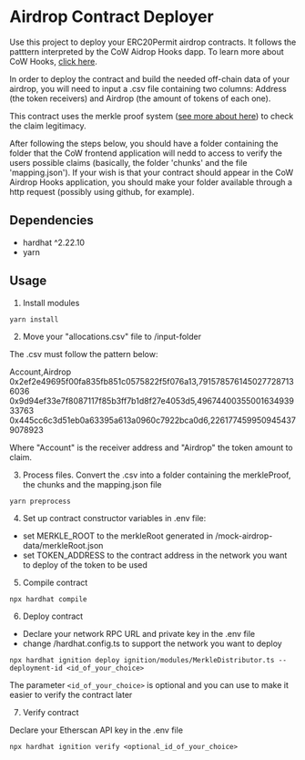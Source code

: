 # Airdrop Contract Deployer

Use this project to deploy your ERC20Permit airdrop contracts. It follows the patttern interpreted by the CoW Aidrop Hooks dapp. To learn more about CoW Hooks, [click here](https://cow.fi/learn/cow-hooks-you-are-in-control).

In order to deploy the contract and build the needed off-chain data of your airdrop, you will need to input a .csv file containing two columns: Address (the token receivers) and Airdrop (the amount of tokens of each one).

This contract uses the merkle proof system ([see more about here](https://medium.com/crypto-0-nite/merkle-proofs-explained-6dd429623dc5)) to check the claim legitimacy.

After following the steps below, you should have a folder containing the folder that the CoW frontend application will nedd to access to verify the users possible claims (basically, the folder 'chunks' and the file 'mapping.json'). If your wish is that your contract should appear in the CoW Airdrop Hooks application, you should make your folder available through a http request (possibly using github, for example).

## Dependencies

- hardhat ^2.22.10
- yarn

## Usage

1. Install modules

```shell
yarn install
```

2. Move your "allocations.csv" file to /input-folder

The .csv must follow the pattern below:

Account,Airdrop
0x2ef2e49695f00fa835fb851c0575822f5f076a13,7915785761450277287136036
0x9d94ef33e7f8087117f85b3ff7b1d8f27e4053d5,4967440035500163493933763
0x445cc6c3d51eb0a63395a613a0960c7922bca0d6,2261774599509454379078923

Where "Account" is the receiver address and "Airdrop" the token amount to claim.

3. Process files. Convert the .csv into a folder containing the merkleProof, the chunks and the mapping.json file

```shell
yarn preprocess
```

4. Set up contract constructor variables in .env file:

- set MERKLE_ROOT to the merkleRoot generated in /mock-airdrop-data/merkleRoot.json
- set TOKEN_ADDRESS to the contract address in the network you want to deploy of the token to be used

5. Compile contract

```shell
npx hardhat compile
```

6. Deploy contract

- Declare your network RPC URL and private key in the .env file
- change /hardhat.config.ts to support the network you want to deploy

```shell
npx hardhat ignition deploy ignition/modules/MerkleDistributor.ts --deployment-id <id_of_your_choice>
```

The parameter `<id_of_your_choice>` is optional and you can use to make it easier to verify the contract later

7. Verify contract

Declare your Etherscan API key in the .env file

```shell
npx hardhat ignition verify <optional_id_of_your_choice>
```
